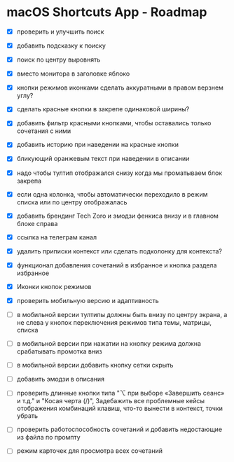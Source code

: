 # macOS Shortcuts App - Roadmap

- [X] проверить и улучшить поиск
- [X] добавить подсказку к поиску
- [X] поиск по центру выровнять
- [X] вместо монитора в заголовке яблоко
- [X] кнопки режимов иконками сделать аккуратными в правом верзнем углу?
- [X] сделать красные кнопки в закрепе одинаковой ширины?
- [X] добавить фильтр красными кнопками, чтобы оставались только сочетания с ними
- [X] добавить историю при наведении на красные кнопки
- [X] бликующий оранжевым текст при наведении в описании
- [X] надо чтобы тултип отображался снизу когда мы проматываем блок закрепа
- [X] если одна колонка, чтобы автоматически переходило в режим списка или по центру отображалась
- [X] добавить брендинг Tech Zoro и эмодзи фенкиса внизу и в главном блоке справа
- [X] ссылка на телеграм канал
- [X] удалить приписки контекст или сделать подколонку для контекста?
- [X] функционал добавления сочетаний в избранное и кнопка раздела избранное
- [X] Иконки кнопок режимов
- [X] проверить мобильную версию и адаптивность


- [ ] в мобильной версии тултипы должны быть внизу по центру экрана, а не слева у кнопок переключения режимов типа темы, матрицы, списка
- [ ] в мобильной версии при нажатии на кнопку режима должна срабатывать промотка вниз
- [ ] в мобильной версии добавить кнопку сетки скрыть





- [ ] добавить эмодзи в описания
- [ ] проверить длинные кнопки типа "⌥ при выборе «Завершить сеанс» и т.д." и "Косая черта (/)", Задебажить все проблемные кейсы отображения комбинаций клавиш, что-то вынести в контекст, точки убрать
- [ ] проверить работоспособность сочетаний и добавить недостающие из файла по промпту








- [ ] режим карточек для просмотра всех сочетаний





